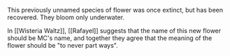This previously unnamed species of flower was once extinct, but has been recovered. They bloom only underwater.

In [[Wisteria Waltz]], [[Rafayel]] suggests that the name of this new flower should be MC's name, and together they agree that the meaning of the flower should be "to never part ways".